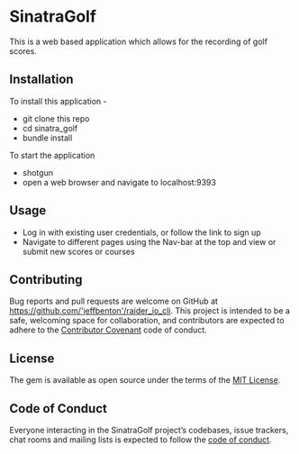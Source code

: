 # SinatraGolf

This is a web based application which allows for the recording of golf scores.

## Installation

To install this application - 
- git clone this repo
- cd sinatra_golf
- bundle install

To start the application
- shotgun
- open a web browser and navigate to localhost:9393

## Usage

- Log in with existing user credentials, or follow the link to sign up
- Navigate to different pages using the Nav-bar at the top and view or submit new scores or courses

## Contributing

Bug reports and pull requests are welcome on GitHub at https://github.com/'jeffbenton'/raider_io_cli. This project is intended to be a safe, welcoming space for collaboration, and contributors are expected to adhere to the [Contributor Covenant](http://contributor-covenant.org) code of conduct.

## License

The gem is available as open source under the terms of the [MIT License](https://opensource.org/licenses/MIT).

## Code of Conduct

Everyone interacting in the SinatraGolf project’s codebases, issue trackers, chat rooms and mailing lists is expected to follow the [code of conduct](https://github.com/'jeffbenton'/sinatra_golf/blob/master/CODE_OF_CONDUCT.md).
